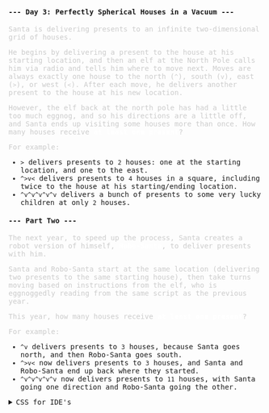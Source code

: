 #### --- Day 3: Perfectly Spherical Houses in a Vacuum ---

Santa is delivering presents to an infinite two-dimensional grid of houses.

He begins by delivering a present to the house at his starting location, and then an elf at the North Pole calls him via radio and tells him where to move next. Moves are always exactly one house to the north (`^`), south (`v`), east (`>`), or west (`<`). After each move, he delivers another present to the house at his new location.

However, the elf back at the north pole has had a little too much eggnog, and so his directions are a little off, and Santa ends up visiting some houses more than once. How many houses receive <span class="indicator">at least one present</span>?

For example:

   - `>` delivers presents to `2` houses: one at the starting location, and one to the east.
   - `^>v<` delivers presents to `4` houses in a square, including twice to the house at his starting/ending location.
   - `^v^v^v^v^v` delivers a bunch of presents to some very lucky children at only `2` houses.

#### --- Part Two ---

The next year, to speed up the process, Santa creates a robot version of himself, <span class="indicator">Robo-Santa</span>, to deliver presents with him.

Santa and Robo-Santa start at the same location (delivering two presents to the same starting house), then take turns moving based on instructions from the elf, who is eggnoggedly reading from the same script as the previous year.

This year, how many houses receive <span class="indicator">at least one present</span>?

For example:

   - `^v` delivers presents to `3` houses, because Santa goes north, and then Robo-Santa goes south.
   - `^>v<` now delivers presents to `3` houses, and Santa and Robo-Santa end up back where they started.
   - `^v^v^v^v^v` now delivers presents to `11` houses, with Santa going one direction and Robo-Santa going the other.

<details><summary>CSS for IDE's</summary>

<style>
   body {
      font-family: "Source Code Pro", monospace;
      width: 47em;
      font-weight: 300;
      font-size: 14px;
   }
   span {
      font-weight: bold;
   }
   p {
      color: #ccc;
   }
   .star {
      color: #ffff66;
      text-shadow: 0 0 5px #ffff66;
   }
   .indicator {
      color: white;
      text-shadow: 0 0 5px white;
   }
</style>

Who doesn't like some styling :3
</details>